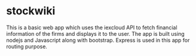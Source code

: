 # stockwiki
This is a basic web app which uses the iexcloud API to fetch financial information of the firms and displays it to the user.
The app is built using nodejs and Javascript along with bootstrap. 
Express is used in this app for routing purpose.
